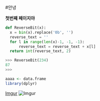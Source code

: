 #안녕

**첫번째 페이지야**


```python
def ReverseBit(x):
  x = bin(x).replace('0b', '')
  reverse_text = ''
  for l in range(len(x)-1, -1, -1):
      reverse_text = reverse_text + x[l]
  return int(reverse_text, 2)

>>> ReverseBit(234)
87
>>>
```

```r
aaaa <- data.frame
library(dplyr)
```
[Imgur](https://i.imgur.com/HwmVYrL.jpg)
![Imgur](https://i.imgur.com/HwmVYrL.jpg)
